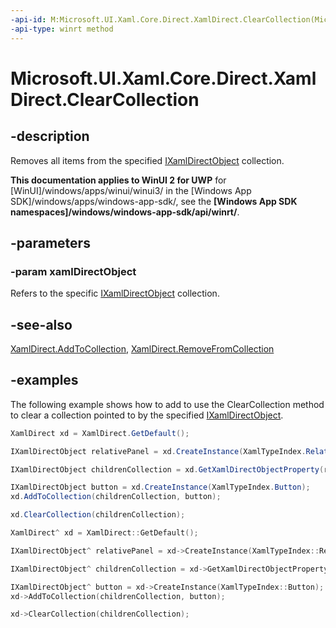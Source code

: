 ```yaml
---
-api-id: M:Microsoft.UI.Xaml.Core.Direct.XamlDirect.ClearCollection(Microsoft.UI.Xaml.Core.Direct.IXamlDirectObject)
-api-type: winrt method
---
```


<!-- Method syntax.
public void XamlDirect.ClearCollection(IXamlDirectObject xamlDirectObject)
-->

# Microsoft.UI.Xaml.Core.Direct.XamlDirect.ClearCollection

## -description
Removes all items from the specified [IXamlDirectObject](ixamldirectobject.md) collection.

**This documentation applies to WinUI 2 for UWP** for [WinUI]/windows/apps/winui/winui3/ in the [Windows App SDK]/windows/apps/windows-app-sdk/, see the **[Windows App SDK namespaces]/windows/windows-app-sdk/api/winrt/**.

## -parameters
### -param xamlDirectObject
Refers to the specific [IXamlDirectObject](ixamldirectobject.md) collection.

## -see-also

[XamlDirect.AddToCollection](xamldirect_addtocollection_851707875.md), [XamlDirect.RemoveFromCollection](xamldirect_removefromcollection_297783714.md)

## -examples
The following example shows how to add to use the ClearCollection method to clear a collection pointed to by the specified [IXamlDirectObject](ixamldirectobject.md).

```C#
XamlDirect xd = XamlDirect.GetDefault();

IXamlDirectObject relativePanel = xd.CreateInstance(XamlTypeIndex.RelativePanel);

IXamlDirectObject childrenCollection = xd.GetXamlDirectObjectProperty(relativePanel, XamlPropertyIndex.Panel_Children);

IXamlDirectObject button = xd.CreateInstance(XamlTypeIndex.Button);
xd.AddToCollection(childrenCollection, button);

xd.ClearCollection(childrenCollection);
```

```CPP
XamlDirect^ xd = XamlDirect::GetDefault();

IXamlDirectObject^ relativePanel = xd->CreateInstance(XamlTypeIndex::RelativePanel);

IXamlDirectObject^ childrenCollection = xd->GetXamlDirectObjectProperty(relativePanel, XamlPropertyIndex::Panel_Children);

IXamlDirectObject^ button = xd->CreateInstance(XamlTypeIndex::Button);
xd->AddToCollection(childrenCollection, button);

xd->ClearCollection(childrenCollection);
```
